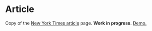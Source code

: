 # Article
Copy of the [New York Times article](https://www.nytimes.com/2014/03/18/science/space/detection-of-waves-in-space-buttresses-landmark-theory-of-big-bang.html?_r=0) page.
**Work in progress.**
[Demo.](https://jolly-hoover-446f49.netlify.com/)